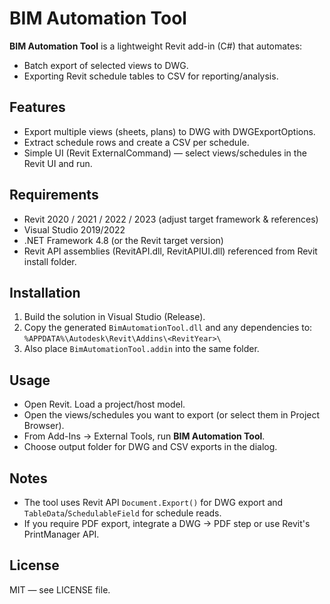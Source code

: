 # BIM Automation Tool

**BIM Automation Tool** is a lightweight Revit add-in (C#) that automates:
- Batch export of selected views to DWG.
- Exporting Revit schedule tables to CSV for reporting/analysis.

## Features
- Export multiple views (sheets, plans) to DWG with DWGExportOptions.
- Extract schedule rows and create a CSV per schedule.
- Simple UI (Revit ExternalCommand) — select views/schedules in the Revit UI and run.

## Requirements
- Revit 2020 / 2021 / 2022 / 2023 (adjust target framework & references)
- Visual Studio 2019/2022
- .NET Framework 4.8 (or the Revit target version)
- Revit API assemblies (RevitAPI.dll, RevitAPIUI.dll) referenced from Revit install folder.

## Installation
1. Build the solution in Visual Studio (Release).
2. Copy the generated `BimAutomationTool.dll` and any dependencies to:
   `%APPDATA%\Autodesk\Revit\Addins\<RevitYear>\`
3. Also place `BimAutomationTool.addin` into the same folder.

## Usage
- Open Revit. Load a project/host model.
- Open the views/schedules you want to export (or select them in Project Browser).
- From Add-Ins → External Tools, run **BIM Automation Tool**.
- Choose output folder for DWG and CSV exports in the dialog.

## Notes
- The tool uses Revit API `Document.Export()` for DWG export and `TableData`/`SchedulableField` for schedule reads.
- If you require PDF export, integrate a DWG → PDF step or use Revit's PrintManager API.

## License
MIT — see LICENSE file.
